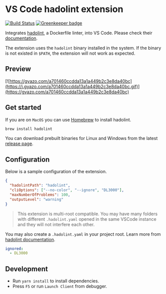 # VS Code hadolint extension

[![Build Status](https://travis-ci.com/ExiaSR/vscode-hadolint.svg?branch=master)](https://travis-ci.com/ExiaSR/vscode-hadolint)
[![Greenkeeper badge](https://badges.greenkeeper.io/ExiaSR/vscode-hadolint.svg)](https://greenkeeper.io/)

Integrates [hadolint](https://github.com/hadolint/hadolint), a Dockerfile linter, into VS Code. Please check their [documentation](https://github.com/hadolint/hadolint).

The extension uses the `hadolint` binary installed in the system. If the binary is not existed in `$PATH`, the extension will not work as expected.

## Preview

[![https://gyazo.com/a701460ccdda13a1a449b2c3e8da40bc](https://i.gyazo.com/a701460ccdda13a1a449b2c3e8da40bc.gif)](https://gyazo.com/a701460ccdda13a1a449b2c3e8da40bc)

## Get started

If you are on `MacOS` you can use [Homebrew](https://brew.sh) to install hadolint.

```bash
brew install hadolint
```

You can download prebuilt binaries for Linux and Windows from the latest [release page](https://github.com/hadolint/hadolint/releases/latest).

## Configuration

Below is a sample configuration of the extension.

```json
{
  "hadolintPath": "hadolint",
  "cliOptions": ["--no-color", "--ignore", "DL3000"],
  "maxNumberOfProblems": 100,
  "outputLevel": "warning"
}
```

> This extension is multi-root compatible. You may have many folders with different `.hadolint.yaml` opened in the same VSCode instance and they will not interfere each other.

You may also create a `.hadolint.yaml` in your project root. Learn more from [hadolint documentation](https://github.com/hadolint/hadolint/blob/master/README.md#configure).

```yml
ignored:
  - DL3000
```

## Development

- Run `yarn install` to install dependencies.
- Press `F5` or run `Launch Client` from debugger.
